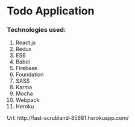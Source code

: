 <h1>Todo Application</h1>
<h3>Technologies used:</h3>
<ol>
<li>React.js</li>
<li>Redux</li>
<li>ES6</li>
<li>Babel</li>
<li>Firebase</li>
<li>Foundation</li>
<li>SASS</li>
<li>Karma</li>
<li>Mocha</li>
<li>Webpack</li>
<li>Heroku</li>
</ol>
<p>Url: http://fast-scrubland-85681.herokuapp.com/</p>
